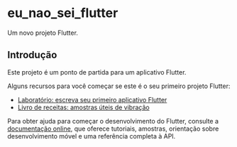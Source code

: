 # eu_nao_sei_flutter

Um novo projeto Flutter.

## Introdução

Este projeto é um ponto de partida para um aplicativo Flutter.

Alguns recursos para você começar se este é o seu primeiro projeto Flutter:

- [Laboratório: escreva seu primeiro aplicativo Flutter](https://docs.flutter.dev/get-started/codelab)
- [Livro de receitas: amostras úteis de vibração](https://docs.flutter.dev/cookbook)

Para obter ajuda para começar o desenvolvimento do Flutter, consulte a
[documentação online](https://docs.flutter.dev/), que oferece tutoriais, amostras, orientação sobre desenvolvimento móvel e uma referência completa à API.
